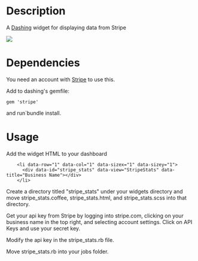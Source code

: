Description
===========

A [Dashing](https://github.com/Shopify/dashing) widget for displaying data from Stripe

![](http://imgur.com/CdpGkHX.png)

Dependencies
============

You need an account with [Stripe](http://www.stripe.com) to use this.

Add to dashing's gemfile:
```
gem 'stripe'
```
and run`bundle install.

Usage
============

Add the widget HTML to your dashboard
```
    <li data-row="1" data-col="1" data-sizex="1" data-sizey="1">
      <div data-id="stripe_stats" data-view="StripeStats" data-title="Business Name"></div>
    </li>
```
Create a directory titled "stripe_stats" under your widgets directory and move stripe_stats.coffee, stripe_stats.html, and stripe_stats.scss into that directory.

Get your api key from Stripe by logging into stripe.com, clicking on your business name in the top right, and selecting account settings. Click on API Keys and use your secret key.

Modify the api key in the stripe_stats.rb file.

Move stripe_stats.rb into your jobs folder.
